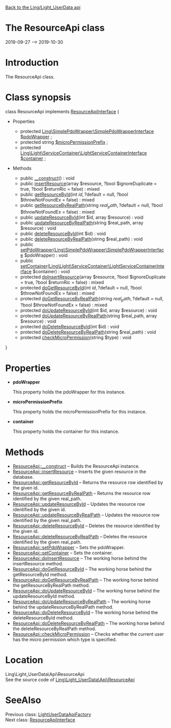 [Back to the Ling/Light_UserData api](https://github.com/lingtalfi/Light_UserData/blob/master/doc/api/Ling/Light_UserData.md)



The ResourceApi class
================
2019-09-27 --> 2019-10-30






Introduction
============

The ResourceApi class.



Class synopsis
==============


class <span class="pl-k">ResourceApi</span> implements [ResourceApiInterface](https://github.com/lingtalfi/Light_UserData/blob/master/doc/api/Ling/Light_UserData/Api/ResourceApiInterface.md) {

- Properties
    - protected [Ling\SimplePdoWrapper\SimplePdoWrapperInterface](https://github.com/lingtalfi/SimplePdoWrapper/blob/master/doc/api/Ling/SimplePdoWrapper/SimplePdoWrapperInterface.md) [$pdoWrapper](#property-pdoWrapper) ;
    - protected string [$microPermissionPrefix](#property-microPermissionPrefix) ;
    - protected [Ling\Light\ServiceContainer\LightServiceContainerInterface](https://github.com/lingtalfi/Light/blob/master/doc/api/Ling/Light/ServiceContainer/LightServiceContainerInterface.md) [$container](#property-container) ;

- Methods
    - public [__construct](https://github.com/lingtalfi/Light_UserData/blob/master/doc/api/Ling/Light_UserData/Api/ResourceApi/__construct.md)() : void
    - public [insertResource](https://github.com/lingtalfi/Light_UserData/blob/master/doc/api/Ling/Light_UserData/Api/ResourceApi/insertResource.md)(array $resource, ?bool $ignoreDuplicate = true, ?bool $returnRic = false) : mixed
    - public [getResourceById](https://github.com/lingtalfi/Light_UserData/blob/master/doc/api/Ling/Light_UserData/Api/ResourceApi/getResourceById.md)(int $id, ?$default = null, ?bool $throwNotFoundEx = false) : mixed
    - public [getResourceByRealPath](https://github.com/lingtalfi/Light_UserData/blob/master/doc/api/Ling/Light_UserData/Api/ResourceApi/getResourceByRealPath.md)(string $real_path, ?$default = null, ?bool $throwNotFoundEx = false) : mixed
    - public [updateResourceById](https://github.com/lingtalfi/Light_UserData/blob/master/doc/api/Ling/Light_UserData/Api/ResourceApi/updateResourceById.md)(int $id, array $resource) : void
    - public [updateResourceByRealPath](https://github.com/lingtalfi/Light_UserData/blob/master/doc/api/Ling/Light_UserData/Api/ResourceApi/updateResourceByRealPath.md)(string $real_path, array $resource) : void
    - public [deleteResourceById](https://github.com/lingtalfi/Light_UserData/blob/master/doc/api/Ling/Light_UserData/Api/ResourceApi/deleteResourceById.md)(int $id) : void
    - public [deleteResourceByRealPath](https://github.com/lingtalfi/Light_UserData/blob/master/doc/api/Ling/Light_UserData/Api/ResourceApi/deleteResourceByRealPath.md)(string $real_path) : void
    - public [setPdoWrapper](https://github.com/lingtalfi/Light_UserData/blob/master/doc/api/Ling/Light_UserData/Api/ResourceApi/setPdoWrapper.md)([Ling\SimplePdoWrapper\SimplePdoWrapperInterface](https://github.com/lingtalfi/SimplePdoWrapper/blob/master/doc/api/Ling/SimplePdoWrapper/SimplePdoWrapperInterface.md) $pdoWrapper) : void
    - public [setContainer](https://github.com/lingtalfi/Light_UserData/blob/master/doc/api/Ling/Light_UserData/Api/ResourceApi/setContainer.md)([Ling\Light\ServiceContainer\LightServiceContainerInterface](https://github.com/lingtalfi/Light/blob/master/doc/api/Ling/Light/ServiceContainer/LightServiceContainerInterface.md) $container) : void
    - protected [doInsertResource](https://github.com/lingtalfi/Light_UserData/blob/master/doc/api/Ling/Light_UserData/Api/ResourceApi/doInsertResource.md)(array $resource, ?bool $ignoreDuplicate = true, ?bool $returnRic = false) : mixed
    - protected [doGetResourceById](https://github.com/lingtalfi/Light_UserData/blob/master/doc/api/Ling/Light_UserData/Api/ResourceApi/doGetResourceById.md)(int $id, ?$default = null, ?bool $throwNotFoundEx = false) : mixed
    - protected [doGetResourceByRealPath](https://github.com/lingtalfi/Light_UserData/blob/master/doc/api/Ling/Light_UserData/Api/ResourceApi/doGetResourceByRealPath.md)(string $real_path, ?$default = null, ?bool $throwNotFoundEx = false) : mixed
    - protected [doUpdateResourceById](https://github.com/lingtalfi/Light_UserData/blob/master/doc/api/Ling/Light_UserData/Api/ResourceApi/doUpdateResourceById.md)(int $id, array $resource) : void
    - protected [doUpdateResourceByRealPath](https://github.com/lingtalfi/Light_UserData/blob/master/doc/api/Ling/Light_UserData/Api/ResourceApi/doUpdateResourceByRealPath.md)(string $real_path, array $resource) : void
    - protected [doDeleteResourceById](https://github.com/lingtalfi/Light_UserData/blob/master/doc/api/Ling/Light_UserData/Api/ResourceApi/doDeleteResourceById.md)(int $id) : void
    - protected [doDeleteResourceByRealPath](https://github.com/lingtalfi/Light_UserData/blob/master/doc/api/Ling/Light_UserData/Api/ResourceApi/doDeleteResourceByRealPath.md)(string $real_path) : void
    - protected [checkMicroPermission](https://github.com/lingtalfi/Light_UserData/blob/master/doc/api/Ling/Light_UserData/Api/ResourceApi/checkMicroPermission.md)(string $type) : void

}




Properties
=============

- <span id="property-pdoWrapper"><b>pdoWrapper</b></span>

    This property holds the pdoWrapper for this instance.
    
    

- <span id="property-microPermissionPrefix"><b>microPermissionPrefix</b></span>

    This property holds the microPermissionPrefix for this instance.
    
    

- <span id="property-container"><b>container</b></span>

    This property holds the container for this instance.
    
    



Methods
==============

- [ResourceApi::__construct](https://github.com/lingtalfi/Light_UserData/blob/master/doc/api/Ling/Light_UserData/Api/ResourceApi/__construct.md) &ndash; Builds the ResourceApi instance.
- [ResourceApi::insertResource](https://github.com/lingtalfi/Light_UserData/blob/master/doc/api/Ling/Light_UserData/Api/ResourceApi/insertResource.md) &ndash; Inserts the given resource in the database.
- [ResourceApi::getResourceById](https://github.com/lingtalfi/Light_UserData/blob/master/doc/api/Ling/Light_UserData/Api/ResourceApi/getResourceById.md) &ndash; Returns the resource row identified by the given id.
- [ResourceApi::getResourceByRealPath](https://github.com/lingtalfi/Light_UserData/blob/master/doc/api/Ling/Light_UserData/Api/ResourceApi/getResourceByRealPath.md) &ndash; Returns the resource row identified by the given real_path.
- [ResourceApi::updateResourceById](https://github.com/lingtalfi/Light_UserData/blob/master/doc/api/Ling/Light_UserData/Api/ResourceApi/updateResourceById.md) &ndash; Updates the resource row identified by the given id.
- [ResourceApi::updateResourceByRealPath](https://github.com/lingtalfi/Light_UserData/blob/master/doc/api/Ling/Light_UserData/Api/ResourceApi/updateResourceByRealPath.md) &ndash; Updates the resource row identified by the given real_path.
- [ResourceApi::deleteResourceById](https://github.com/lingtalfi/Light_UserData/blob/master/doc/api/Ling/Light_UserData/Api/ResourceApi/deleteResourceById.md) &ndash; Deletes the resource identified by the given id.
- [ResourceApi::deleteResourceByRealPath](https://github.com/lingtalfi/Light_UserData/blob/master/doc/api/Ling/Light_UserData/Api/ResourceApi/deleteResourceByRealPath.md) &ndash; Deletes the resource identified by the given real_path.
- [ResourceApi::setPdoWrapper](https://github.com/lingtalfi/Light_UserData/blob/master/doc/api/Ling/Light_UserData/Api/ResourceApi/setPdoWrapper.md) &ndash; Sets the pdoWrapper.
- [ResourceApi::setContainer](https://github.com/lingtalfi/Light_UserData/blob/master/doc/api/Ling/Light_UserData/Api/ResourceApi/setContainer.md) &ndash; Sets the container.
- [ResourceApi::doInsertResource](https://github.com/lingtalfi/Light_UserData/blob/master/doc/api/Ling/Light_UserData/Api/ResourceApi/doInsertResource.md) &ndash; The working horse behind the insertResource method.
- [ResourceApi::doGetResourceById](https://github.com/lingtalfi/Light_UserData/blob/master/doc/api/Ling/Light_UserData/Api/ResourceApi/doGetResourceById.md) &ndash; The working horse behind the getResourceById method.
- [ResourceApi::doGetResourceByRealPath](https://github.com/lingtalfi/Light_UserData/blob/master/doc/api/Ling/Light_UserData/Api/ResourceApi/doGetResourceByRealPath.md) &ndash; The working horse behind the getResourceByRealPath method.
- [ResourceApi::doUpdateResourceById](https://github.com/lingtalfi/Light_UserData/blob/master/doc/api/Ling/Light_UserData/Api/ResourceApi/doUpdateResourceById.md) &ndash; The working horse behind the updateResourceById method.
- [ResourceApi::doUpdateResourceByRealPath](https://github.com/lingtalfi/Light_UserData/blob/master/doc/api/Ling/Light_UserData/Api/ResourceApi/doUpdateResourceByRealPath.md) &ndash; The working horse behind the updateResourceByRealPath method.
- [ResourceApi::doDeleteResourceById](https://github.com/lingtalfi/Light_UserData/blob/master/doc/api/Ling/Light_UserData/Api/ResourceApi/doDeleteResourceById.md) &ndash; The working horse behind the deleteResourceById method.
- [ResourceApi::doDeleteResourceByRealPath](https://github.com/lingtalfi/Light_UserData/blob/master/doc/api/Ling/Light_UserData/Api/ResourceApi/doDeleteResourceByRealPath.md) &ndash; The working horse behind the deleteResourceByRealPath method.
- [ResourceApi::checkMicroPermission](https://github.com/lingtalfi/Light_UserData/blob/master/doc/api/Ling/Light_UserData/Api/ResourceApi/checkMicroPermission.md) &ndash; Checks whether the current user has the micro permission which type is specified.





Location
=============
Ling\Light_UserData\Api\ResourceApi<br>
See the source code of [Ling\Light_UserData\Api\ResourceApi](https://github.com/lingtalfi/Light_UserData/blob/master/Api/ResourceApi.php)



SeeAlso
==============
Previous class: [LightUserDataApiFactory](https://github.com/lingtalfi/Light_UserData/blob/master/doc/api/Ling/Light_UserData/Api/LightUserDataApiFactory.md)<br>Next class: [ResourceApiInterface](https://github.com/lingtalfi/Light_UserData/blob/master/doc/api/Ling/Light_UserData/Api/ResourceApiInterface.md)<br>
